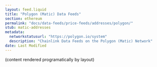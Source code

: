 ```yaml
---
layout: feed.liquid
title: "Polygon (Matic) Data Feeds"
section: ethereum
permalink: "docs/data-feeds/price-feeds/addresses/polygon/"
stub: matic-addresses
metadata:
  networkstatusurl: "https://polygon.io/system"
  description: "Chainlink Data Feeds on the Polygon (Matic) Network"
date: Last Modified
---
```

(content rendered programatically by layout)
